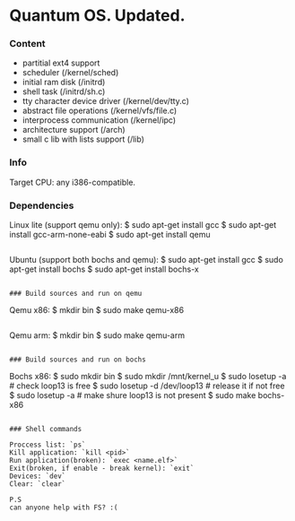 # Quantum OS. Updated.
### Content
- partitial ext4 support
- scheduler (/kernel/sched)
- initial ram disk (/initrd)
- shell task (/initrd/sh.c)
- tty character device driver (/kernel/dev/tty.c)
- abstract file operations (/kernel/vfs/file.c)
- interprocess communication (/kernel/ipc)
- architecture support (/arch)
- small c lib with lists support (/lib)

### Info

Target CPU: any i386-compatible.
### Dependencies
Linux lite (support qemu only):
$ sudo apt-get install gcc
$ sudo apt-get install gcc-arm-none-eabi
$ sudo apt-get install qemu
```
```
Ubuntu (support both bochs and qemu):
$ sudo apt-get install gcc
$ sudo apt-get install bochs
$ sudo apt-get install bochs-x
```

### Build sources and run on qemu

```
Qemu x86:
$ mkdir bin
$ sudo make qemu-x86
```

```
Qemu arm:
$ mkdir bin
$ sudo make qemu-arm
```

### Build sources and run on bochs

```
Bochs x86:
$ sudo mkdir bin
$ sudo mkdir /mnt/kernel_u
$ sudo losetup -a               # check loop13 is free
$ sudo losetup -d /dev/loop13   # release it if not free
$ sudo losetup -a               # make shure loop13 is not present
$ sudo make bochs-x86
```

### Shell commands

Proccess list: `ps`
Kill application: `kill <pid>`
Run application(broken): `exec <name.elf>`
Exit(broken, if enable - break kernel): `exit`
Devices: `dev`
Clear: `clear`

P.S
can anyone help with FS? :(
